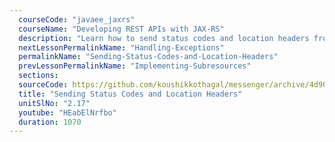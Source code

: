 ```yaml
---
  courseCode: "javaee_jaxrs"
  courseName: "Developing REST APIs with JAX-RS"
  description: "Learn how to send status codes and location headers from REST APIs. We'll update the create API to send the 201 status code and the Location header."
  nextLessonPermalinkName: "Handling-Exceptions"
  permalinkName: "Sending-Status-Codes-and-Location-Headers"
  prevLessonPermalinkName: "Implementing-Subresources"
  sections: 
  sourceCode: https://github.com/koushikkothagal/messenger/archive/4d90001ed0ac38e676685eec699f82263bea1b97.zip
  title: "Sending Status Codes and Location Headers"
  unitSlNo: "2.17"
  youtube: "HEabElNrfbo"
  duration: 1070
---
```

